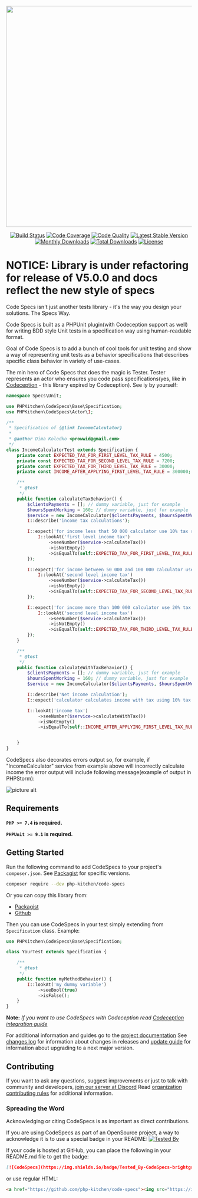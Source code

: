 <p align="center">
    <img src="https://github.com/php-kitchen/code-specs/blob/master/docs/logo.png" width="600px">
</p>

<p align="center">
    <a href="https://travis-ci.org/php-kitchen/code-specs"><img src="https://travis-ci.org/php-kitchen/code-specs.svg?branch=master" alt="Build Status"></a>
    <a href="https://coveralls.io/github/php-kitchen/code-specs?branch=master"><img src="https://coveralls.io/repos/github/php-kitchen/code-specs/badge.svg?branch=master" alt="Code Coverage"></a>
    <a href="https://scrutinizer-ci.com/g/php-kitchen/code-specs/?branch=master"><img src="https://scrutinizer-ci.com/g/php-kitchen/code-specs/badges/quality-score.png?b=master" alt="Code Quality"></a>
    <a href="https://packagist.org/packages/php-kitchen/code-specs"><img src="https://poser.pugx.org/php-kitchen/code-specs/v/stable.svg" alt="Latest Stable Version"></a>
    <a href="https://packagist.org/packages/php-kitchen/code-specs"><img src="https://poser.pugx.org/php-kitchen/code-specs/d/monthly" alt="Monthly Downloads"></a>
    <a href="https://packagist.org/packages/php-kitchen/code-specs"><img src="https://poser.pugx.org/php-kitchen/code-specs/d/total.svg" alt="Total Downloads"></a>
    <a href="https://packagist.org/packages/php-kitchen/code-specs"><img src="https://poser.pugx.org/php-kitchen/code-specs/license.svg" alt="License"></a>
</p>

# NOTICE: Library is under refactoring for release of V5.0.0 and docs reflect the new style of specs

Code Specs isn't just another tests library - it's the way you design your solutions. The Specs Way.

Code Specs is built as a PHPUnit plugin(with Codeception support as well) for writing BDD style Unit tests in a specification way using human-readable format. 

Goal of Code Specs is to add a bunch of cool tools for unit testing and show a way of representing unit tests as a behavior specifications that describes specific class behavior in variety of use-cases.

The min hero of Code Specs that does the magic is Tester. Tester represents an actor who ensures you code pass specifications(yes, like in [Codeception](https://github.com/Codeception/Codeception) - this library expired by Codeception). See iy by yourself:
```php
namespace Specs\Unit;

use PHPKitchen\CodeSpecs\Base\Specification;
use PHPKitchen\CodeSpecs\Actor\I;

/**
 * Specification of {@link IncomeCalculator}
 *
 * @author Dima Kolodko <prowwid@gmail.com>
 */
class IncomeCalculatorTest extends Specification {
    private const EXPECTED_TAX_FOR_FIRST_LEVEL_TAX_RULE = 4500;
    private const EXPECTED_TAX_FOR_SECOND_LEVEL_TAX_RULE = 7200;
    private const EXPECTED_TAX_FOR_THIRD_LEVEL_TAX_RULE = 30000;
    private const INCOME_AFTER_APPLYING_FIRST_LEVEL_TAX_RULE = 300000;

    /**
     * @test
     */
    public function calculateTaxBehavior() {
        $clientsPayments = []; // dummy variable, just for example
        $hoursSpentWorking = 160; // dummy variable, just for example
        $service = new IncomeCalculator($clientsPayments, $hoursSpentWorking);
        I::describe('income tax calculations');

        I::expect('for income less that 50 000 calculator use 10% tax rule', function () use ($service) {
            I::lookAt('first level income tax')
                ->seeNumber($service->calculateTax())
                ->isNotEmpty()
                ->isEqualTo(self::EXPECTED_TAX_FOR_FIRST_LEVEL_TAX_RULE);
        });

        I::expect('for income between 50 000 and 100 000 calculator use 12% tax rule', function () use ($service) {
            I::lookAt('second level income tax')
                ->seeNumber($service->calculateTax())
                ->isNotEmpty()
                ->isEqualTo(self::EXPECTED_TAX_FOR_SECOND_LEVEL_TAX_RULE);
        });

        I::expect('for income more than 100 000 calculator use 20% tax rule', function () use ($service) {
            I::lookAt('second level income tax')
                ->seeNumber($service->calculateTax())
                ->isNotEmpty()
                ->isEqualTo(self::EXPECTED_TAX_FOR_THIRD_LEVEL_TAX_RULE);
        });
    }

    /**
     * @test
     */
    public function calculateWithTaxBehavior() {
        $clientsPayments = []; // dummy variable, just for example
        $hoursSpentWorking = 160; // dummy variable, just for example
        $service = new IncomeCalculator($clientsPayments, $hoursSpentWorking);

        I::describe('Net income calculation');
        I::expect('calculator calculates income with tax using 10% tax rule for income less that 50 000');

        I::lookAt('income tax')
            ->seeNumber($service->calculateWithTax())
            ->isNotEmpty()
            ->isEqualTo(self::INCOME_AFTER_APPLYING_FIRST_LEVEL_TAX_RULE);


    }
}
```

CodeSpecs also decorates errors output so, for example, if "IncomeCalculator" service from example above will incorrectly calculate income the error output will include following message(example of output in PHPStorm):

![picture alt](docs/en/failed-spec.png "Error output")

## Requirements

**`PHP >= 7.4` is required.**

**`PHPUnit >= 9.1` is required.**

## Getting Started

Run the following command to add CodeSpecs to your project's `composer.json`. See [Packagist](https://packagist.org/packages/php-kitchen/code-specs) for specific versions.

```bash
composer require --dev php-kitchen/code-specs
```

Or you can copy this library from:
- [Packagist](https://packagist.org/packages/php-kitchen/code-specs)
- [Github](https://github.com/php-kitchen/code-specs)

Then you can use CodeSpecs in your test simply extending from `Specification` class. Example:
```php
use PHPKitchen\CodeSpecs\Base\Specification;

class YourTest extends Specification {

    /**
     * @test
     */
    public function myMethodBehavior() {
        I::lookAt('my dummy variable')
            ->seeBool(true)
            ->isFalse();
    }
}

```

**Note:** *If you want to use CodeSpecs with Codeception read [Codeception integration guide](docs/en/integrations/codeception.md)*

For additional information and guides go to the [project documentation](docs/README.md)
See [changes log](docs/CHANGELOG.md) for information about changes in releases and [update guide](docs/UPDATE-GUIDE.md) for information about upgrading to a next major version.

## Contributing

If you want to ask any questions, suggest improvements or just to talk with community and developers, [join our server at Discord](https://discord.gg/Ez5VZhC) 
Read [organization contributing rules](https://github.com/php-kitchen/conventions/blob/master/CONTRIBUTING.md) for additional information.

### Spreading the Word

Acknowledging or citing CodeSpecs is as important as direct contributions.

If you are using CodeSpecs as part of an OpenSource project, a way to acknowledge it is to use a special badge in your README:
<a href="https://github.com/php-kitchen/code-specs"><img src="https://img.shields.io/badge/Tested%20%20By-CodeSpecs-brightgreen.svg" alt="Tested By"></a>

If your code is hosted at GitHub, you can place the following in your README.md file to get the badge:
```markdown
[![CodeSpecs](https://img.shields.io/badge/Tested_By-CodeSpecs-brightgreen.svg?style=flat)](https://github.com/php-kitchen/code-specs)
```
or use regular HTML:
```markdown
<a href="https://github.com/php-kitchen/code-specs"><img src="https://img.shields.io/badge/Tested_By-CodeSpecs-brightgreen.svg" alt="Tested By"></a>
```

